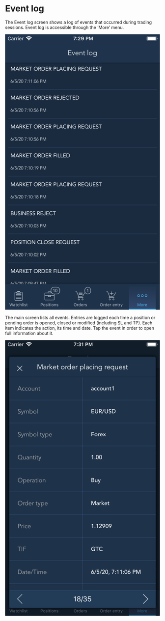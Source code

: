 # Event log

The Event log screen shows a log of events that occurred during trading sessions. Event log is accessible through the ‘More’ menu.

![](../../../.gitbook/assets/1%20%28118%29.png)

The main screen lists all events. Entries are logged each time a position or pending order is opened, closed or modified \(including SL and TP\). Each item indicates the action, its time and date. Tap the event in order to open full information about it.

![](../../../.gitbook/assets/2%20%28102%29.png)


